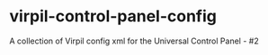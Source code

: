 # virpil-control-panel-config
A collection of Virpil config xml for the Universal Control Panel - #2
